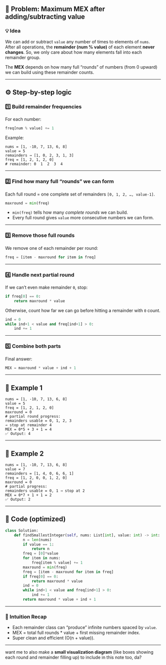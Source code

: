 ## 🧠 Problem: Maximum MEX after adding/subtracting value

### 💡 Idea

We can add or subtract `value` any number of times to elements of `nums`.
After all operations, the **remainder (num % value)** of each element **never changes**.
So, we only care about how many elements fall into each remainder group.

The **MEX** depends on how many full “rounds” of numbers (from 0 upward)
we can build using these remainder counts.

---

## ⚙️ Step-by-step logic

### 1️⃣ Build remainder frequencies

For each number:

```python
freq[num % value] += 1
```

Example:

```
nums = [1, -10, 7, 13, 6, 8]
value = 5
remainders → [1, 0, 2, 3, 1, 3]
freq = [1, 2, 1, 2, 0]
# remainder: 0  1  2  3  4
```

---

### 2️⃣ Find how many full “rounds” we can form

Each full round = one complete set of remainders `[0, 1, 2, …, value-1]`.

```python
maxround = min(freq)
```

* `min(freq)` tells how many *complete rounds* we can build.
* Every full round gives `value` more consecutive numbers we can form.

---

### 3️⃣ Remove those full rounds

We remove one of each remainder per round:

```python
freq = [item - maxround for item in freq]
```

---

### 4️⃣ Handle next partial round

If we can’t even make remainder `0`, stop:

```python
if freq[0] == 0:
    return maxround * value
```

Otherwise, count how far we can go before hitting a remainder with `0` count.

```python
ind = 0
while ind+1 < value and freq[ind+1] > 0:
    ind += 1
```

---

### 5️⃣ Combine both parts

Final answer:

```python
MEX = maxround * value + ind + 1
```

---

## 🧩 Example 1

```
nums = [1, -10, 7, 13, 6, 8]
value = 5
freq = [1, 2, 1, 2, 0]
maxround = 0
# partial round progress:
remainders usable = 0, 1, 2, 3
→ stop at remainder 4
MEX = 0*5 + 3 + 1 = 4
✅ Output: 4
```

---

## 🧩 Example 2

```
nums = [1, -10, 7, 13, 6, 8]
value = 7
remainders = [1, 4, 0, 6, 6, 1]
freq = [1, 2, 0, 0, 1, 2, 0]
maxround = 0
# partial progress:
remainders usable = 0, 1 → stop at 2
MEX = 0*7 + 1 + 1 = 2
✅ Output: 2
```

---

## 🧩 Code (optimized)

```python
class Solution:
    def findSmallestInteger(self, nums: List[int], value: int) -> int:
        n = len(nums)
        if value == 1:
            return n
        freq = [0]*value
        for item in nums:
            freq[item % value] += 1
        maxround = min(freq)
        freq = [item - maxround for item in freq]
        if freq[0] == 0:
            return maxround * value
        ind = 0
        while ind+1 < value and freq[ind+1] > 0:
            ind += 1
        return maxround * value + ind + 1
```

---

### 🧠 Intuition Recap

* Each remainder class can “produce” infinite numbers spaced by `value`.
* MEX = total full rounds * value + first missing remainder index.
* Super clean and efficient (O(n + value)).

---

want me to also make a **small visualization diagram** (like boxes showing each round and remainder filling up) to include in this note too, da?

